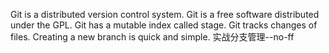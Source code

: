 Git is a distributed version control system.
Git is a free software distributed under the GPL.
Git has a mutable index called stage.
Git tracks changes of files.
Creating a new branch is quick and simple.
实战分支管理--no-ff